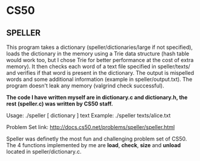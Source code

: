 # CS50
## SPELLER

This program takes a dictionary (speller/dictionaries/large if not specified), loads the dictionary in the memory using a Trie data structure (hash table would work too, but I chose Trie for better performance at the cost of extra memory). It then checks each word of a text file specified in speller/texts/ and verifies if that word is present in the dictionary. The output is mispelled words and some additional information (example in speller/output.txt). The program doesn't leak any memory (valgrind check successful).

**The code I have written myself are in dictionary.c and dictionary.h, the rest (speller.c) was written by CS50 staff.**

Usage: ./speller [ dictionary ] text
Example: ./speller texts/alice.txt

Problem Set link: http://docs.cs50.net/problems/speller/speller.html

Speller was definetly the most fun and challenging problem set of CS50. The 4 functions implemented by me are **load**, **check**, **size** and **unload** located in speller/dictionary.c.
